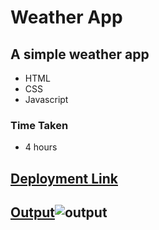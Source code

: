# Weather App #

## A simple weather app ##

- HTML
- CSS
- Javascript

### Time Taken
- 4 hours

## [Deployment Link]()

## [Output]()![output](https://github.com/Mounika-Sangishetty/FSJS-2.0/assets/127507517/2299f239-dde7-499a-acca-6b0394556e4d)
